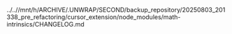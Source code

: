 ../..//mnt/h/ARCHIVE/.UNWRAP/SECOND/backup_repository/20250803_201338_pre_refactoring/cursor_extension/node_modules/math-intrinsics/CHANGELOG.md